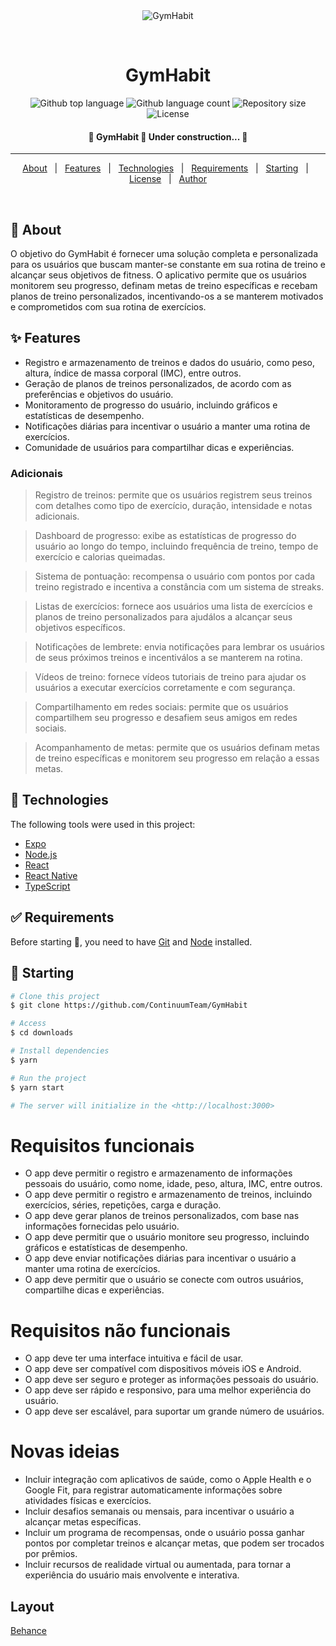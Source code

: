 <div align="center" id="top"> 
  <img src="./.github/app.gif" alt="GymHabit" />

  &#xa0;

  <!-- <a href="https://GymHabit.netlify.app">Demo</a> -->
</div>

<h1 align="center">GymHabit</h1>

<p align="center">
  <img alt="Github top language" src="https://img.shields.io/github/languages/top/MatheusFontenele/GymHabit?color=56BEB8">

  <img alt="Github language count" src="https://img.shields.io/github/languages/count/MatheusFontenele/GymHabit?color=56BEB8">

  <img alt="Repository size" src="https://img.shields.io/github/repo-size/MatheusFontenele/GymHabit?color=56BEB8">

  <img alt="License" src="https://img.shields.io/github/license/MatheusFontenele/GymHabit?color=56BEB8">

  <!-- <img alt="Github issues" src="https://img.shields.io/github/issues/MatheusFontenele/GymHabit?color=56BEB8" /> -->

  <!-- <img alt="Github forks" src="https://img.shields.io/github/forks/MatheusFontenele/GymHabit?color=56BEB8" /> -->

  <!-- <img alt="Github stars" src="https://img.shields.io/github/stars/MatheusFontenele/GymHabit?color=56BEB8" /> -->
</p>

<!-- Status -->

<h4 align="center"> 
	🚧  GymHabit 🚀 Under construction...  🚧
</h4> 

<hr>

<p align="center">
  <a href="#dart-about">About</a> &#xa0; | &#xa0; 
  <a href="#sparkles-features">Features</a> &#xa0; | &#xa0;
  <a href="#rocket-technologies">Technologies</a> &#xa0; | &#xa0;
  <a href="#white_check_mark-requirements">Requirements</a> &#xa0; | &#xa0;
  <a href="#checkered_flag-starting">Starting</a> &#xa0; | &#xa0;
  <a href="#memo-license">License</a> &#xa0; | &#xa0;
  <a href="https://github.com/MatheusFontenele" target="_blank">Author</a>
</p>

<br>

## :dart: About ##

O objetivo do GymHabit é fornecer uma solução completa e personalizada para os usuários que buscam manter-se constante em sua rotina de treino e alcançar seus objetivos de fitness. O aplicativo permite que os usuários monitorem seu progresso, definam metas de treino específicas e recebam planos de treino personalizados, incentivando-os a se manterem motivados e comprometidos com sua rotina de exercícios.

## :sparkles: Features ##

- Registro e armazenamento de treinos e dados do usuário, como peso, altura, índice de massa corporal (IMC), entre outros.
- Geração de planos de treinos personalizados, de acordo com as preferências e objetivos do usuário.
- Monitoramento de progresso do usuário, incluindo gráficos e estatísticas de desempenho.
- Notificações diárias para incentivar o usuário a manter uma rotina de exercícios.
- Comunidade de usuários para compartilhar dicas e experiências.

### Adicionais
> Registro de treinos: permite que os usuários registrem seus treinos com detalhes como tipo de exercício, duração, intensidade e notas adicionais.

> Dashboard de progresso: exibe as estatísticas de progresso do usuário ao longo do tempo, incluindo frequência de treino, tempo de exercício e calorias queimadas.

> Sistema de pontuação: recompensa o usuário com pontos por cada treino registrado e incentiva a constância com um sistema de streaks.

> Listas de exercícios: fornece aos usuários uma lista de exercícios e planos de treino personalizados para ajudálos a alcançar seus objetivos específicos.

> Notificações de lembrete: envia notificações para lembrar os usuários de seus próximos treinos e incentiválos a se manterem na rotina.

> Vídeos de treino: fornece vídeos tutoriais de treino para ajudar os usuários a executar exercícios corretamente e com segurança.

> Compartilhamento em redes sociais: permite que os usuários compartilhem seu progresso e desafiem seus amigos em redes sociais.

> Acompanhamento de metas: permite que os usuários definam metas de treino específicas e monitorem seu progresso em relação a essas metas.

## :rocket: Technologies ##

The following tools were used in this project:

- [Expo](https://expo.io/)
- [Node.js](https://nodejs.org/en/)
- [React](https://pt-br.reactjs.org/)
- [React Native](https://reactnative.dev/)
- [TypeScript](https://www.typescriptlang.org/)

## :white_check_mark: Requirements ##

Before starting :checkered_flag:, you need to have [Git](https://git-scm.com) and [Node](https://nodejs.org/en/) installed.

## :checkered_flag: Starting ##

```bash
# Clone this project
$ git clone https://github.com/ContinuumTeam/GymHabit

# Access
$ cd downloads

# Install dependencies
$ yarn

# Run the project
$ yarn start

# The server will initialize in the <http://localhost:3000>
```


# Requisitos funcionais
- O app deve permitir o registro e armazenamento de informações pessoais do usuário, como nome, idade, peso, altura, IMC, entre outros.
- O app deve permitir o registro e armazenamento de treinos, incluindo exercícios, séries, repetições, carga e duração.
- O app deve gerar planos de treinos personalizados, com base nas informações fornecidas pelo usuário.
- O app deve permitir que o usuário monitore seu progresso, incluindo gráficos e estatísticas de desempenho.
- O app deve enviar notificações diárias para incentivar o usuário a manter uma rotina de exercícios.
- O app deve permitir que o usuário se conecte com outros usuários, compartilhe dicas e experiências.


# Requisitos não funcionais
- O app deve ter uma interface intuitiva e fácil de usar.
- O app deve ser compatível com dispositivos móveis iOS e Android.
- O app deve ser seguro e proteger as informações pessoais do usuário.
- O app deve ser rápido e responsivo, para uma melhor experiência do usuário.
- O app deve ser escalável, para suportar um grande número de usuários.

# Novas ideias
- Incluir integração com aplicativos de saúde, como o Apple Health e o Google Fit, para registrar automaticamente informações sobre atividades físicas e exercícios.
- Incluir desafios semanais ou mensais, para incentivar o usuário a alcançar metas específicas.
- Incluir um programa de recompensas, onde o usuário possa ganhar pontos por completar treinos e alcançar metas, que podem ser trocados por prêmios.
- Incluir recursos de realidade virtual ou aumentada, para tornar a experiência do usuário mais envolvente e interativa.

## Layout
<a href="https://www.behance.net/gallery/151584457/FitBody-UX-case-study?tracking_source=search_projects%7Cfitness+app">Behance</a>
